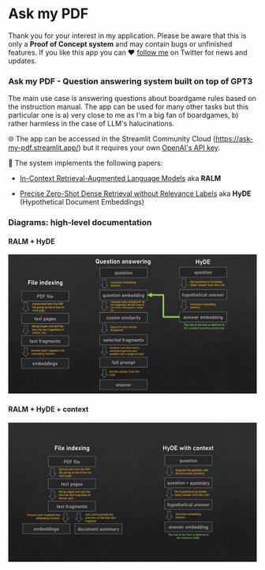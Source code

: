 # Ask my PDF



Thank you for your interest in my application. Please be aware that this is only a **Proof of Concept system** and may contain bugs or unfinished features. If you like this app you can ❤️ [follow me](https://twitter.com/KerbalFPV) on Twitter for news and updates.



### Ask my PDF - Question answering system built on top of GPT3

The main use case is answering questions about boardgame rules based on the instruction manual. The app can be used for many other tasks but this particular one is a) very close to me as I'm a big fan of boardgames, b) rather harmless in the case of LLM's halucinations.  



🌐 The app can be accessed in the Streamlit Community Cloud (https://ask-my-pdf.streamlit.app/) but it requires your own [OpenAI's API key](https://platform.openai.com/account/api-keys).



📄 The system implements the following papers:

- [In-Context Retrieval-Augmented Language Models](https://arxiv.org/abs/2302.00083) aka **RALM**

- [Precise Zero-Shot Dense Retrieval without Relevance Labels](https://arxiv.org/abs/2212.10496) aka **HyDE** (Hypothetical Document Embeddings)



### Diagrams: high-level documentation



#### RALM + HyDE

![RALM + HyDE](docs/ralm_hyde.jpg)



#### RALM + HyDE + context

![RALM + HyDE + context](docs/ralm_hyde_wc.jpg)

